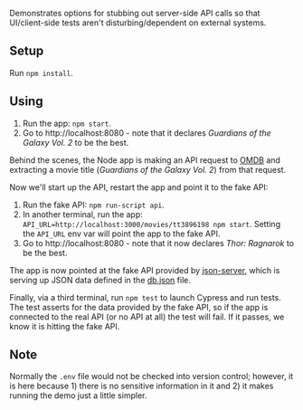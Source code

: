 Demonstrates options for stubbing out server-side API calls so that UI/client-side tests aren't disturbing/dependent on external systems.

## Setup

Run `npm install`.

## Using

1. Run the app: `npm start`.
1. Go to http://localhost:8080 - note that it declares _Guardians of the Galaxy Vol. 2_ to be the best.

Behind the scenes, the Node app is making an API request to [OMDB](http://www.omdbapi.com) and extracting a movie title (_Guardians of the Galaxy Vol. 2_) from that request.

Now we'll start up the API, restart the app and point it to the fake API:

1. Run the fake API: `npm run-script api`.
1. In another terminal, run the app: `API_URL=http://localhost:3000/movies/tt3896198 npm start`. Setting the `API_URL` env var will point the app to the fake API.
1. Go to http://localhost:8080 - note that it now declares _Thor: Ragnarok_ to be the best.

The app is now pointed at the fake API provided by [json-server](https://github.com/typicode/json-server/), which is serving up JSON data defined in the [db.json](https://github.com/kadams54/stub-api-demo/blob/master/db.json) file.

Finally, via a third terminal, run `npm test` to launch Cypress and run tests. The test asserts for the data provided by the fake API, so if the app is connected to the real API (or no API at all) the test will fail. If it passes, we know it is hitting the fake API.

## Note

Normally the `.env` file would not be checked into version control; however, it is here because 1) there is no sensitive information in it and 2) it makes running the demo just a little simpler.